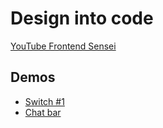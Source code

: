 # Design into code

[YouTube Frontend Sensei](https://www.youtube.com/channel/UC7jb3lYbDmI4OrMDUMzEmsw)

## Demos

- [Switch #1](2_switch)
- [Chat bar](4_chat_bar)
